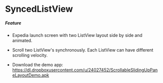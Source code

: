 SyncedListView
==============

##### Feature

* Expedia launch screen with two ListView layout side by side and animated.

* Scroll two ListView's synchronously. Each ListView can have different scrolling velocity.

* Download the demo app: https://dl.dropboxusercontent.com/u/24027452/ScrollableSlidingUpPaneLayoutDemo.apk
